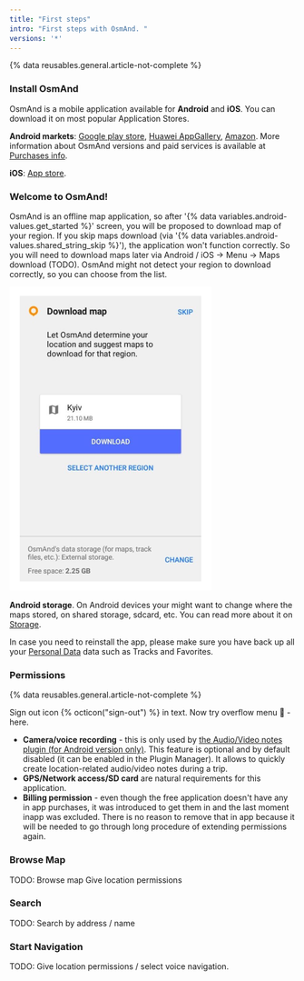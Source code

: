 ```yaml
---
title: "First steps"
intro: "First steps with OsmAnd. "
versions: '*'
---
```


{% data reusables.general.article-not-complete %}

### Install OsmAnd
OsmAnd is a mobile application available for **Android** and **iOS**. You can download it on most popular Application Stores.

**Android markets**: [Google play store](https://play.google.com/store/apps/details?id=net.osmand&hl=en&gl=US), [Huawei AppGallery](https://appgallery.huawei.com/#/app/C101486545), [Amazon](https://www.amazon.com/OsmAnd-Maps-Navigation/dp/B00D0SA8I8/ref=sr_1_3?dchild=1&keywords=osmand&qid=1616685559&sr=8-3). More information about OsmAnd versions and paid services is available at [Purchases info](/osmand/purchases).  

**iOS**: [App store](https://apps.apple.com/us/app/osmand-maps-travel-navigate/id934850257).

### Welcome to OsmAnd!

OsmAnd is an offline map application, so after '{% data variables.android-values.get_started %}' screen, you will be proposed to download map of your region. If you skip maps download (via '{% data variables.android-values.shared_string_skip %}'), the application won't function correctly. So you will need to download maps later via Android / iOS -> Menu -> Maps download (TODO). OsmAnd might not detect your region to download correctly, so you can choose from the list.

![Download map info](/assets/images/settings/download_map_info.png)

**Android storage**. On Android devices your might want to change where the maps stored, on shared storage, sdcard, etc. You can read more about it on [Storage](/osmand/start-with/storage).

In case you need to reinstall the app, please make sure you have back up all your [Personal Data](/osmand/import-export) data such as Tracks and Favorites.


### Permissions
{% data reusables.general.article-not-complete %}

Sign out icon {% octicon("sign-out") %} in text.
Now try overflow menu &#xe802; - here.

-   **Camera/voice recording** - this is only used by [the Audio/Video notes plugin (for Android version only)](https://osmand.net/features/audio-video-notes-plugin). This feature is optional and by default disabled (it can be enabled in the Plugin Manager). It allows to quickly create location-related audio/video notes during a trip.
-   **GPS/Network access/SD card** are natural requirements for this application.
-   **Billing permission** - even though the free application doesn't have any in app purchases, it was introduced to get them in and the last moment inapp was excluded. There is no reason to remove that in app because it will be needed to go through long procedure of extending permissions again.


### Browse Map
TODO: Browse map Give location permissions 
### Search
TODO: Search by address / name
### Start Navigation
TODO: Give location permissions / select voice navigation.
